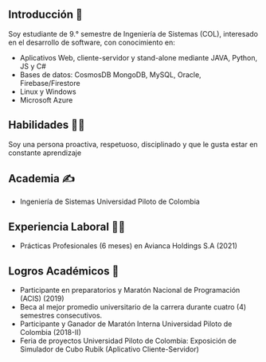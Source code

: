 
## Introducción :boy:

Soy estudiante de 9.° semestre de Ingeniería de Sistemas (COL), interesado en el desarrollo de software, con conocimiento en:

- Aplicativos Web, cliente-servidor y stand-alone mediante JAVA, Python, JS y C#
- Bases de datos: CosmosDB MongoDB, MySQL, Oracle, Firebase/Firestore
- Linux y Windows
- Microsoft Azure

## Habilidades :mechanic:
Soy una persona proactiva, respetuoso, disciplinado y que le gusta estar en constante aprendizaje

## Academia :writing_hand:
- Ingeniería de Sistemas Universidad Piloto de Colombia

## Experiencia Laboral :technologist:
- Prácticas Profesionales (6 meses) en Avianca Holdings S.A (2021)

## Logros Académicos :1st_place_medal:
- Participante en preparatorios y Maratón Nacional de Programación (ACIS) (2019)
- Beca al mejor promedio universitario de la carrera durante cuatro (4) semestres consecutivos.
- Participante y Ganador de Maratón Interna Universidad Piloto de Colombia (2018-II)
- Feria de proyectos Universidad Piloto de Colombia: Exposición de Simulador de Cubo Rubik (Aplicativo Cliente-Servidor)



